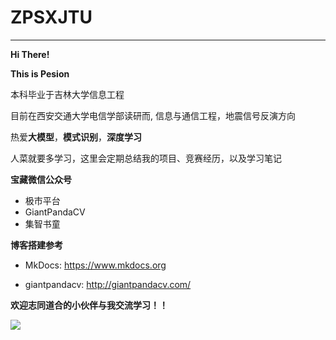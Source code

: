 # ZPSXJTU
---

**Hi There!**

**This is Pesion**

本科毕业于吉林大学信息工程

目前在西安交通大学电信学部读研而, 信息与通信工程，地震信号反演方向

热爱**大模型**，**模式识别**，**深度学习**

人菜就要多学习，这里会定期总结我的项目、竞赛经历，以及学习笔记

**宝藏微信公众号**

- 极市平台
- GiantPandaCV
- 集智书童



**博客搭建参考**

- MkDocs: https://www.mkdocs.org

- giantpandacv: http://giantpandacv.com/


**欢迎志同道合的小伙伴与我交流学习！！**

![](https://s2.loli.net/2024/04/20/kuNT7HcVjC69OUI.jpg)

<script type="text/javascript" id="MathJax-script" async
  src="https://cdnjs.cloudflare.com/ajax/libs/mathjax/3.0.0/es5/tex-mml-chtml.js">
</script>
<script>
MathJax = {
  tex: {
    inlineMath: [['$', '$'], ['\\(', '\\)']]
  }
};
</script>
<script id="MathJax-script" async
  src="https://cdn.jsdelivr.net/npm/mathjax@3/es5/tex-chtml.js">
</script>